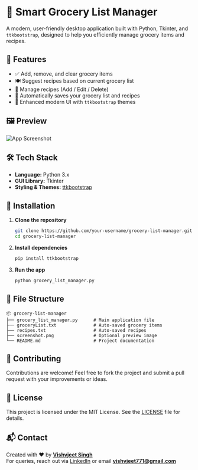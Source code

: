 # 🛒 Smart Grocery List Manager

A modern, user-friendly desktop application built with Python, Tkinter, and `ttkbootstrap`, designed to help you efficiently manage grocery items and recipes.

## 📌 Features

- ✅ Add, remove, and clear grocery items  
- 🍽 Suggest recipes based on current grocery list  
- 📂 Manage recipes (Add / Edit / Delete)  
- 💾 Automatically saves your grocery list and recipes  
- 🎨 Enhanced modern UI with `ttkbootstrap` themes  

## 🖼️ Preview

![App Screenshot](screenshot.png) <!-- Replace with actual image file if available -->

## 🛠️ Tech Stack

- **Language:** Python 3.x  
- **GUI Library:** Tkinter  
- **Styling & Themes:** [ttkbootstrap](https://ttkbootstrap.readthedocs.io/en/latest/)

## 🚀 Installation

1. **Clone the repository**
   ```bash
   git clone https://github.com/your-username/grocery-list-manager.git
   cd grocery-list-manager
   ```

2. **Install dependencies**
   ```bash
   pip install ttkbootstrap
   ```

3. **Run the app**
   ```bash
   python grocery_list_manager.py
   ```

## 📁 File Structure

```
📦 grocery-list-manager
├── grocery_list_manager.py      # Main application file
├── groceryList.txt              # Auto-saved grocery items
├── recipes.txt                  # Auto-saved recipes
├── screenshot.png               # Optional preview image
└── README.md                    # Project documentation
```

## 🙌 Contributing

Contributions are welcome! Feel free to fork the project and submit a pull request with your improvements or ideas.

## 📜 License

This project is licensed under the MIT License. See the [LICENSE](LICENSE) file for details.

## 📬 Contact

Created with ❤️ by **[Vishvjeet Singh](https://github.com/vishvjeet2)**  
For queries, reach out via [LinkedIn](https://www.linkedin.com/in/vishvjeet-singh-66020b235) or email **vishvjeet771@gmail.com**
